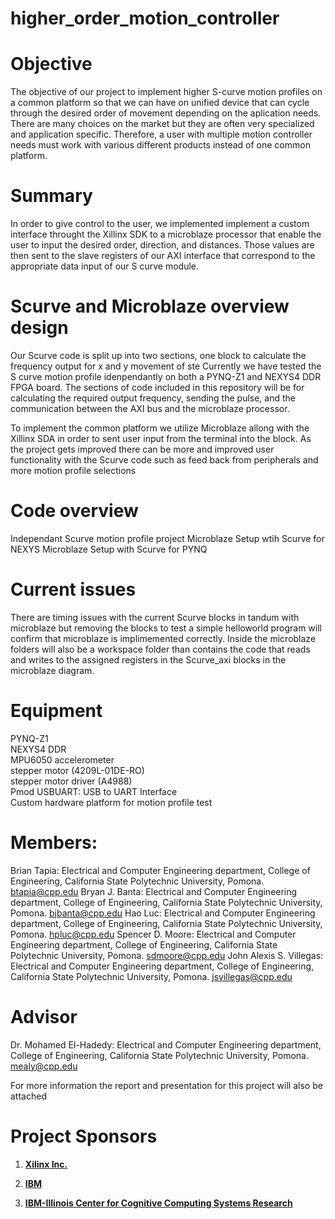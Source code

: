 # higher_order_motion_controller
# Objective
The objective of our project to implement higher S-curve motion profiles on a common platform so that we can have on unified device that can cycle through the desired order of movement depending on the aplication needs. There are many choices on the market but they are often very specialized and application specific. Therefore, a user with multiple motion controller needs must work with various different products instead of one common platform. 

# Summary
In order to give control to the user, we implemented  implement a custom interface throught the Xillinx SDK to a microblaze processor that enable the user to input the desired order, direction, and distances. Those values are then sent to the slave registers of our AXI interface that correspond to the appropriate data input of our S curve module. 

# Scurve and Microblaze overview design 
Our Scurve code is split up into two sections, one block to calculate the frequency output for x and y movement of ste
Currently we have tested the S curve motion profile idenpendantly on both a PYNQ-Z1 and NEXYS4 DDR FPGA board. The sections of code included in this repository will be for calculating the required output frequency, sending the pulse, and the communication between the AXI bus and the microblaze processor. 

To implement the common platform we utilize Microblaze allong with the Xillinx SDA in order to sent user input from the terminal into the block. As the project gets improved there can be more and improved user functionality with the Scurve code such as feed back from peripherals and more motion profile selections

# Code overview

Independant Scurve motion profile project
Microblaze Setup wtih Scurve for NEXYS
Microblaze Setup with Scurve for PYNQ

# Current issues
There are timing issues with the current Scurve blocks in tandum with microblaze but removing the blocks to test a simple helloworld program will confirm that microblaze is implimemented correctly. Inside the microblaze folders will also be a workspace folder than contains the code that reads and writes to the assigned registers in the Scurve_axi blocks in the microblaze diagram.

# Equipment 
PYNQ-Z1  
NEXYS4 DDR  
MPU6050 accelerometer  
stepper motor (4209L-01DE-RO)  
stepper motor driver (A4988)  
Pmod USBUART: USB to UART Interface  
Custom hardware platform for motion profile test   

# Members:
Brian Tapia: Electrical and Computer Engineering department, College of Engineering, California State Polytechnic University, Pomona. btapia@cpp.edu 
Bryan J. Banta: Electrical and Computer Engineering department, College of Engineering, California State Polytechnic University, Pomona. bjbanta@cpp.edu 
Hao Luc: Electrical and Computer Engineering department, College of Engineering, California State Polytechnic University, Pomona. hpluc@cpp.edu 
Spencer D. Moore: Electrical and Computer Engineering department, College of Engineering, California State Polytechnic University, Pomona. sdmoore@cpp.edu 
John Alexis S. Villegas: Electrical and Computer Engineering department, College of Engineering, California State Polytechnic University, Pomona. jsvillegas@cpp.edu 

# Advisor
Dr. Mohamed El-Hadedy: Electrical and Computer Engineering department, College of Engineering, California State Polytechnic University, Pomona. mealy@cpp.edu 

For more information the report and presentation for this project will also be attached

# Project Sponsors 

1. **[Xilinx Inc.](https://www.xilinx.com/)**

2. **[IBM](https://www.ibm.com)**

3. **[IBM-Illinois Center for Cognitive Computing Systems Research](https://www.c3sr.com/)**
